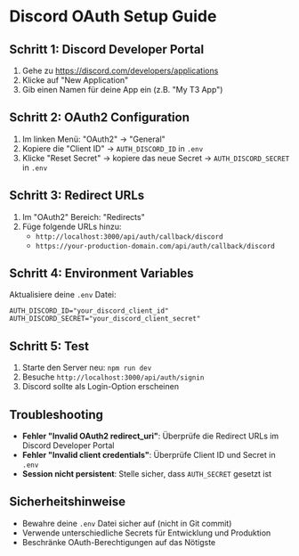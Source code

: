 # Discord OAuth Setup Guide

## Schritt 1: Discord Developer Portal

1. Gehe zu https://discord.com/developers/applications
2. Klicke auf "New Application"
3. Gib einen Namen für deine App ein (z.B. "My T3 App")

## Schritt 2: OAuth2 Configuration

1. Im linken Menü: "OAuth2" → "General"
2. Kopiere die "Client ID" → `AUTH_DISCORD_ID` in `.env`
3. Klicke "Reset Secret" → kopiere das neue Secret → `AUTH_DISCORD_SECRET` in `.env`

## Schritt 3: Redirect URLs

1. Im "OAuth2" Bereich: "Redirects"
2. Füge folgende URLs hinzu:
   - `http://localhost:3000/api/auth/callback/discord`
   - `https://your-production-domain.com/api/auth/callback/discord`

## Schritt 4: Environment Variables

Aktualisiere deine `.env` Datei:

```env
AUTH_DISCORD_ID="your_discord_client_id"
AUTH_DISCORD_SECRET="your_discord_client_secret"
```

## Schritt 5: Test

1. Starte den Server neu: `npm run dev`
2. Besuche `http://localhost:3000/api/auth/signin`
3. Discord sollte als Login-Option erscheinen

## Troubleshooting

- **Fehler "Invalid OAuth2 redirect_uri"**: Überprüfe die Redirect URLs im Discord Developer Portal
- **Fehler "Invalid client credentials"**: Überprüfe Client ID und Secret in `.env`
- **Session nicht persistent**: Stelle sicher, dass `AUTH_SECRET` gesetzt ist

## Sicherheitshinweise

- Bewahre deine `.env` Datei sicher auf (nicht in Git commit)
- Verwende unterschiedliche Secrets für Entwicklung und Produktion
- Beschränke OAuth-Berechtigungen auf das Nötigste